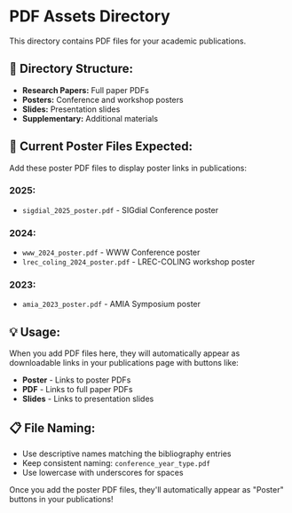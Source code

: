 # PDF Assets Directory

This directory contains PDF files for your academic publications.

## 📁 Directory Structure:
- **Research Papers:** Full paper PDFs
- **Posters:** Conference and workshop posters  
- **Slides:** Presentation slides
- **Supplementary:** Additional materials

## 📄 Current Poster Files Expected:
Add these poster PDF files to display poster links in publications:

### 2025:
- `sigdial_2025_poster.pdf` - SIGdial Conference poster

### 2024:
- `www_2024_poster.pdf` - WWW Conference poster
- `lrec_coling_2024_poster.pdf` - LREC-COLING workshop poster

### 2023:
- `amia_2023_poster.pdf` - AMIA Symposium poster

## 💡 Usage:
When you add PDF files here, they will automatically appear as downloadable links in your publications page with buttons like:
- **Poster** - Links to poster PDFs
- **PDF** - Links to full paper PDFs  
- **Slides** - Links to presentation slides

## 📋 File Naming:
- Use descriptive names matching the bibliography entries
- Keep consistent naming: `conference_year_type.pdf`
- Use lowercase with underscores for spaces

Once you add the poster PDF files, they'll automatically appear as "Poster" buttons in your publications!
